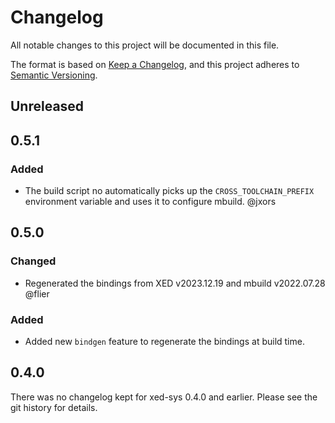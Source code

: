 # Changelog

All notable changes to this project will be documented in this file.

The format is based on [Keep a Changelog](https://keepachangelog.com/en/1.0.0/),
and this project adheres to [Semantic Versioning](https://semver.org/spec/v2.0.0.html).

## Unreleased
## 0.5.1
### Added
- The build script no automatically picks up the `CROSS_TOOLCHAIN_PREFIX`
  environment variable and uses it to configure mbuild. @jxors

## 0.5.0
### Changed
- Regenerated the bindings from XED v2023.12.19 and mbuild v2022.07.28
  @flier

### Added
- Added new `bindgen` feature to regenerate the bindings at build time.

## 0.4.0
There was no changelog kept for xed-sys 0.4.0 and earlier. Please see the
git history for details.

